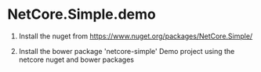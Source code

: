 # NetCore.Simple.demo

1. Install the nuget from https://www.nuget.org/packages/NetCore.Simple/

2. Install the bower package 'netcore-simple'
Demo project using the netcore nuget and bower packages
